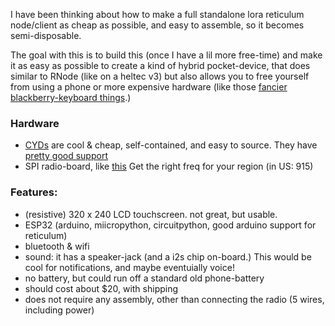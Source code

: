 I have been thinking about how to make a full standalone lora reticulum node/client as cheap as possible, and easy to assemble, so it becomes semi-disposable.

The goal with this is to build this (once I have a lil more free-time) and make it as easy as possible to create a kind of hybrid pocket-device, that does similar to RNode (like on a heltec v3) but also allows you to free yourself from using a phone or more expensive hardware (like those [fancier blackberry-keyboard things](https://lilygo.cc/products/t-deck?srsltid=AfmBOooNlbN6kFLsLGA_LThQp4CTwV2MoVRcYSb0au0VrHBD6YNL0vFe).)

### Hardware

- [CYDs](https://www.aliexpress.us/item/3256808128499162.html) are cool & cheap, self-contained, and easy to source. They have [pretty good support](https://github.com/witnessmenow/ESP32-Cheap-Yellow-Display)
- SPI radio-board, like [this](https://www.aliexpress.us/item/3256805989899200.html) Get the right freq for your region (in US: 915)


### Features:

- (resistive) 320 x 240 LCD touchscreen. not great, but usable.
- ESP32 (arduino, miicropython, circuitpython, good arduino support for reticulum)
- bluetooth & wifi
- sound: it has a speaker-jack (and a i2s chip on-board.) This would be cool for notifications, and maybe eventuially voice!
- no battery, but could run off a standard old phone-battery
- should cost about $20, with shipping
- does  not require any assembly, other than connecting the radio (5 wires, including power)
